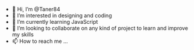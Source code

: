 - 👋 Hi, I’m @Taner84
- 👀 I’m interested in designing and coding
- 🌱 I’m currently learning JavaScript
- 💞️ I’m looking to collaborate on any kind of project to learn and improve my skills
- 📫 How to reach me ...

<!---
Taner84/Taner84 is a ✨ special ✨ repository because its `README.md` (this file) appears on your GitHub profile.
You can click the Preview link to take a look at your changes.
--->
